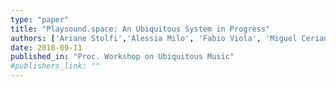 ```yaml
---
type: "paper"
title: "Playsound.space: An Ubiquitous System in Progress"
authors: ['Ariane Stolfi','Alessia Milo', 'Fabio Viola', 'Miguel Ceriani', 'Mathieu Barthet']
date: 2018-09-11
published_in: "Proc. Workshop on Ubiquitous Music"
#publishers_link: ""
---
```

